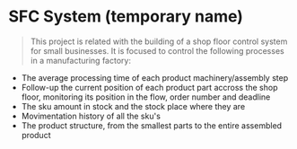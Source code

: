 # SFC System (temporary name)
> This project is related with the building of a shop floor control system for small businesses. It is focused to control the following processes in a manufacturing factory:
* The average processing time of each product machinery/assembly step
* Follow-up the current position of each product part accross the shop floor, monitoring its position in the flow, order number and deadline
* The sku amount in stock and the stock place where they are
* Movimentation history of all the sku's
* The product structure, from the smallest parts to the entire assembled product
